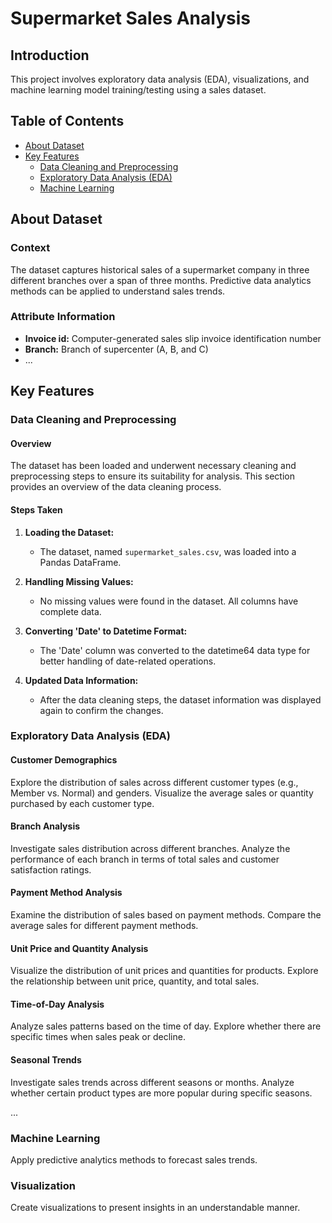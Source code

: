 # Supermarket Sales Analysis

## Introduction

This project involves exploratory data analysis (EDA), visualizations, and machine learning model training/testing using a sales dataset.

## Table of Contents

- [About Dataset](#about-dataset)
- [Key Features](#key-features)
  - [Data Cleaning and Preprocessing](#data-cleaning-and-preprocessing)
  - [Exploratory Data Analysis (EDA)](#exploratory-data-analysis-eda)
  - [Machine Learning](#machine-learning)

## About Dataset

### Context
The dataset captures historical sales of a supermarket company in three different branches over a span of three months. Predictive data analytics methods can be applied to understand sales trends.

### Attribute Information
- **Invoice id:** Computer-generated sales slip invoice identification number
- **Branch:** Branch of supercenter (A, B, and C)
- ...

## Key Features

### Data Cleaning and Preprocessing

#### Overview

The dataset has been loaded and underwent necessary cleaning and preprocessing steps to ensure its suitability for analysis. This section provides an overview of the data cleaning process.

#### Steps Taken

1. **Loading the Dataset:**
   - The dataset, named `supermarket_sales.csv`, was loaded into a Pandas DataFrame.

2. **Handling Missing Values:**
   - No missing values were found in the dataset. All columns have complete data.

3. **Converting 'Date' to Datetime Format:**
   - The 'Date' column was converted to the datetime64 data type for better handling of date-related operations.

4. **Updated Data Information:**
   - After the data cleaning steps, the dataset information was displayed again to confirm the changes.

### Exploratory Data Analysis (EDA)

#### Customer Demographics

Explore the distribution of sales across different customer types (e.g., Member vs. Normal) and genders.
Visualize the average sales or quantity purchased by each customer type.

#### Branch Analysis

Investigate sales distribution across different branches.
Analyze the performance of each branch in terms of total sales and customer satisfaction ratings.

#### Payment Method Analysis

Examine the distribution of sales based on payment methods.
Compare the average sales for different payment methods.

#### Unit Price and Quantity Analysis

Visualize the distribution of unit prices and quantities for products.
Explore the relationship between unit price, quantity, and total sales.

#### Time-of-Day Analysis

Analyze sales patterns based on the time of day.
Explore whether there are specific times when sales peak or decline.

#### Seasonal Trends

Investigate sales trends across different seasons or months.
Analyze whether certain product types are more popular during specific seasons.

...

### Machine Learning

Apply predictive analytics methods to forecast sales trends.

### Visualization

Create visualizations to present insights in an understandable manner.
